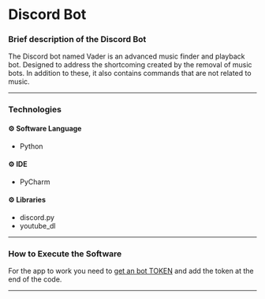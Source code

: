 # Discord Bot

### Brief description of the Discord Bot
The Discord bot named Vader is an advanced music finder and playback bot. Designed to address the shortcoming created by the removal of music bots. In addition to these, it also contains commands that are not related to music.

---
### Technologies
#### :gear: Software Language
- Python

#### :gear: IDE
- PyCharm

#### :gear: Libraries
- discord.py<br />
- youtube_dl<br />
---

### How to Execute the Software
For the app to work you need to [get an bot TOKEN](https://github.com/reactiflux/discord-irc/wiki/Creating-a-discord-bot-&-getting-a-token) and add the token at the end of the code.

---
